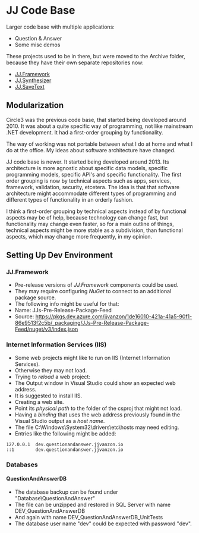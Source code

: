 JJ Code Base
============

Larger code base with multiple applications:

- Question & Answer
- Some misc demos

These projects used to be in there, but were moved to the Archive folder, because they have their own separate repositories now:

- [JJ.Framework](https://github.com/jjvanzon/JJ.Framework)
- [JJ.Synthesizer](https://github.com/jjvanzon/JJ.Synthesizer)
- [JJ.SaveText](https://github.com/jjvanzon/JJ.SaveText)

Modularization
--------------

Circle3 was the previous code base, that started being developed around 2010. It was about a quite specific way of programming, not like mainstream .NET development. It had a first-order grouping by functionality.

The way of working was not portable between what I do at home and what I do at the office. My ideas about software architecture have changed.

JJ code base is newer. It started being developed around 2013. Its architecture is more agnostic about specific data models, specific programming models, specific API's and specific functionality. The first order grouping is now by technical aspects such as apps, services, framework, validation, security, etcetera. The idea is that that software architecture might accommodate different types of programming and different types of functionality in an orderly fashion.

I think a first-order grouping by technical aspects instead of by functional aspects may be of help, because technology can change fast, but functionality may change even faster, so for a main outline of things, technical aspects might be more stable as a subdivision, than functional aspects, which may change more frequently, in my opinion.


Setting Up Dev Environment
----------------------

### JJ.Framework

- Pre-release versions of *JJ.Framework* components could be used.
- They may require configuring *NuGet* to connect to an additional package source.
- The following info might be useful for that:
- Name: JJs-Pre-Release-Package-Feed
- Source: https://pkgs.dev.azure.com/jjvanzon/1de16010-421a-41a5-90f1-86e9513f2c5b/_packaging/JJs-Pre-Release-Package-Feed/nuget/v3/index.json

### Internet Information Services (IIS)

- Some web projects might like to run on IIS (Internet Information Services).
- Otherwise they may not load.
- Trying to *reload* a web project:
- The Output window in Visual Studio could show an expected web address.
- It is suggested to install IIS.
- Creating a web site.
- Point its *physical path* to the folder of the csproj that might not load.
- Having a *binding* that uses the web address previously found in the Visual Studio output as a *host name*.
- The file C:\Windows\System32\drivers\etc\hosts may need editing.
- Entries like the following might be added:

```
127.0.0.1  dev.questionandanswer.jjvanzon.io
::1        dev.questionandanswer.jjvanzon.io
```

### Databases

#### QuestionAndAnswerDB

- The database backup can be found under "Database\QuestionAndAnswer"
- The file can be unzipped and restored in SQL Server with name DEV_QuestionAndAnswerDB
- And again with name DEV_QuestionAndAnswerDB_UnitTests
- The database user name "dev" could be expected with password "dev".